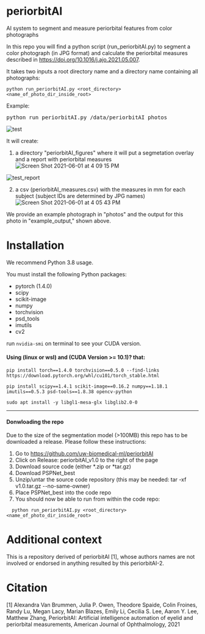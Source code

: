 # periorbitAI
AI system to segment and measure periorbital features from color photographs

In this repo you will find a python script (run_periorbitAI.py) to segment a color photograph (in JPG format) and calculate the periorbital measures described in https://doi.org/10.1016/j.ajo.2021.05.007.

It takes two inputs a root directory name and a directory name containing all photographs:

```
python run_periorbitAI.py <root_directory> <name_of_photo_dir_inside_root>
```
  
Example:

<pre>
python run_periorbitAI.py /data/periorbitAI photos
</pre>

![test](https://user-images.githubusercontent.com/25671442/120400553-ef718300-c2f2-11eb-91ce-c5ad1d68415b.JPG)

It will create:
1) a directory "periorbitAI_figures" where it will put a segmetation overlay and a report with periorbital measures
![Screen Shot 2021-06-01 at 4 09 15 PM](https://user-images.githubusercontent.com/25671442/120400982-d87f6080-c2f3-11eb-9f0e-2ffd92416484.png)

![test_report](https://user-images.githubusercontent.com/25671442/120400617-0adc8e00-c2f3-11eb-9053-f6deb3bd2462.png)

2) a csv (periorbitAI_measures.csv) with the measures in mm for each subject (subject IDs are determined by JPG names)
![Screen Shot 2021-06-01 at 4 05 43 PM](https://user-images.githubusercontent.com/25671442/120400749-60189f80-c2f3-11eb-997e-e951faf88b8e.png)


We provide an example photograph in "photos" and the output for this photo in "example_output," shown above.



# Installation
We recommend Python 3.8 usage.

You must install the following Python packages:
* pytorch (1.4.0)
* scipy
* scikit-image
* numpy
* torchvision
* psd_tools
* imutils
* cv2


run `nvidia-smi` on terminal to see your CUDA version.

#### Using (linux or wsl) and (CUDA Version >= 10.1)?  that:

```
pip install torch==1.4.0 torchvision==0.5.0 --find-links https://download.pytorch.org/whl/cu101/torch_stable.html
```
```
pip install scipy==1.4.1 scikit-image==0.16.2 numpy==1.18.1 imutils==0.5.3 psd-tools==1.8.38 opencv-python
```

```
sudo apt install -y libgl1-mesa-glx libglib2.0-0
```

---

#### Donwloading the repo
Due to the size of the segmentation model (>100MB) this repo has to be downloaded a release.  Please follow these instructions:

1.  Go to https://github.com/uw-biomedical-ml/periorbitAI
2.  Click on Release: periorbitAI_v1.0 to the right of the page
3.  Download source code (either *.zip or *tar.gz)
4.  Download PSPNet_best
5.  Unzip/untar the source code repository (this may be needed: tar -xf v1.0.tar.gz --no-same-owner)
6.  Place PSPNet_best into the code repo
7.  You should now be able to run from within the code repo: 

```
  python run_periorbitAI.py <root_directory> <name_of_photo_dir_inside_root>
```

# Additional context
This is a repository derived of periorbitAI [1], whose authors names are not involved or endorsed in anything resulted by this periorbitAI-2.

# Citation
[1] Alexandra Van Brummen, Julia P. Owen, Theodore Spaide, Colin Froines, Randy Lu, Megan Lacy, Marian Blazes, Emily Li, Cecilia S. Lee, Aaron Y. Lee, Matthew Zhang,
PeriorbitAI: Artificial intelligence automation of eyelid and periorbital measurements, American Journal of Ophthalmology, 2021
